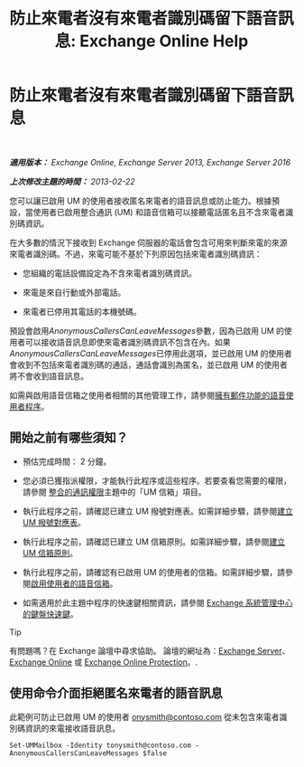﻿---
title: '防止來電者沒有來電者識別碼留下語音訊息: Exchange Online Help'
TOCTitle: 防止來電者沒有來電者識別碼留下語音訊息
ms:assetid: dd5dad32-2f69-4bf4-8ff0-545c413d395a
ms:mtpsurl: https://technet.microsoft.com/zh-tw/library/JJ673571(v=EXCHG.150)
ms:contentKeyID: 50474395
ms.date: 05/23/2018
mtps_version: v=EXCHG.150
ms.translationtype: MT
---

# 防止來電者沒有來電者識別碼留下語音訊息

 

_**適用版本：** Exchange Online, Exchange Server 2013, Exchange Server 2016_

_**上次修改主題的時間：** 2013-02-22_

您可以讓已啟用 UM 的使用者接收匿名來電者的語音訊息或防止能力。根據預設，當使用者已啟用整合通訊 (UM) 和語音信箱可以接聽電話匿名且不含來電者識別碼資訊。

在大多數的情況下接收到 Exchange 伺服器的電話會包含可用來判斷來電的來源來電者識別碼。不過，來電可能不基於下列原因包括來電者識別碼資訊：

  - 您組織的電話設備設定為不含來電者識別碼資訊。

  - 來電是來自行動或外部電話。

  - 來電者已停用其電話的本機號碼。

預設會啟用*AnonymousCallersCanLeaveMessages*參數，因為已啟用 UM 的使用者可以接收語音訊息即使來電者識別碼資訊不包含在內。如果*AnonymousCallersCanLeaveMessages*已停用此選項，並已啟用 UM 的使用者會收到不包括來電者識別碼的通話，通話會識別為匿名，並已啟用 UM 的使用者將不會收到語音訊息。

如需與啟用語音信箱之使用者相關的其他管理工作，請參閱[擁有郵件功能的語音使用者程序](voice-mail-enabled-user-procedures-exchange-2013-help.md)。

## 開始之前有哪些須知？

  - 預估完成時間： 2 分鐘。

  - 您必須已獲指派權限，才能執行此程序或這些程序。若要查看您需要的權限，請參閱 [整合的通訊權限](unified-messaging-permissions-exchange-2013-help.md)主題中的「UM 信箱」項目。

  - 執行此程序之前，請確認已建立 UM 撥號對應表。如需詳細步驟，請參閱[建立 UM 撥號對應表](https://docs.microsoft.com/zh-tw/exchange/voice-mail-unified-messaging/connect-voice-mail-system/create-um-dial-plan)。

  - 執行此程序之前，請確認已建立 UM 信箱原則。如需詳細步驟，請參閱[建立 UM 信箱原則](https://docs.microsoft.com/zh-tw/exchange/voice-mail-unified-messaging/set-up-voice-mail/create-um-mailbox-policy)。

  - 執行此程序之前，請確認有已啟用 UM 的使用者的信箱。如需詳細步驟，請參閱[啟用使用者的語音信箱](https://docs.microsoft.com/zh-tw/exchange/voice-mail-unified-messaging/set-up-voice-mail/enable-a-user-for-voice-mail)。

  - 如需適用於此主題中程序的快速鍵相關資訊，請參閱 [Exchange 系統管理中心的鍵盤快速鍵](keyboard-shortcuts-in-the-exchange-admin-center-exchange-online-protection-help.md)。


> [!TIP]  
> 有問題嗎？在 Exchange 論壇中尋求協助。 論壇的網址為：<a href="https://go.microsoft.com/fwlink/p/?linkid=60612">Exchange Server</a>、 <a href="https://go.microsoft.com/fwlink/p/?linkid=267542">Exchange Online</a> 或 <a href="https://go.microsoft.com/fwlink/p/?linkid=285351">Exchange Online Protection</a>。.




## 使用命令介面拒絕匿名來電者的語音訊息

此範例可防止已啟用 UM 的使用者 onysmith@contoso.com 從未包含來電者識別碼資訊的來電接收語音訊息。

    Set-UMMailbox -Identity tonysmith@contoso.com -AnonymousCallersCanLeaveMessages $false

